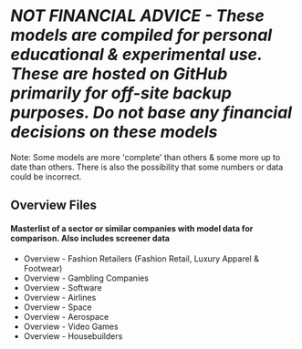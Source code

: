 # *NOT FINANCIAL ADVICE - These models are compiled for personal educational & experimental use. These are hosted on GitHub primarily for off-site backup purposes. Do not base any financial decisions on these models*


Note: Some models are more 'complete' than others & some more up to date than others. There is also the possibility that some numbers or data could be incorrect.


## Overview Files
#### Masterlist of a sector or similar companies with model data for comparison. Also includes screener data
- Overview - Fashion Retailers (Fashion Retail, Luxury Apparel & Footwear)
- Overview - Gambling Companies
- Overview - Software
- Overview - Airlines
- Overview - Space
- Overview - Aerospace
- Overview - Video Games
- Overview - Housebuilders
